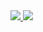 <a href="https://github.com/anuraghazra/github-readme-stats">
  <img src="https://github-readme-stats.vercel.app/api?username=aruiplex&show_icons=true&count_private=true">
</a>
<a href="https://github.com/anuraghazra/github-readme-stats">
  <img src="https://github-readme-stats.vercel.app/api/top-langs/?username=aruiplex&hide=html,shell&count_private=true&langs_count=8&layout=compact">
</a>


